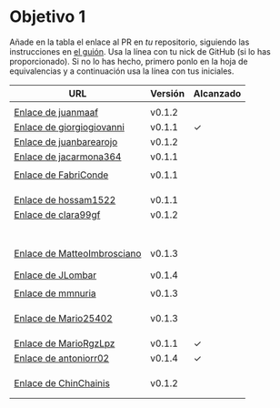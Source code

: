 # Objetivo 1

Añade en la tabla el enlace al PR en *tu* repositorio, siguiendo las
instrucciones en [el guión](http://jj.github.io/IV/documentos/proyecto/1.Planificacion). Usa
la línea con tu nick de GitHub (si lo has proporcionado). Si no lo has hecho,
primero ponlo en la hoja de equivalencias y a continuación usa la línea con tus
iniciales.

| URL                                                                                           | Versión | Alcanzado |
|-----------------------------------------------------------------------------------------------|---------|-----------|
| <!-- Enlace de A E S -->                                                                      |         |           |
| [Enlace de juanmaaf](https://github.com/juanmaaf/MoneyController/pull/6)                      | v0.1.2  |           |
| [Enlace de giorgiogiovanni](https://github.com/giorgiogiovanni/PacketManager/pull/5)          | v0.1.1  | ✓         |
| [Enlace de juanbarearojo](https://github.com/juanbarearojo/privateChef/pull/2)                | v0.1.2  |           |
| [Enlace de jacarmona364](https://github.com/jacarmona364/Riskalc/pull/2)                      | v0.1.1  |           |
| <!-- Enlace de lmchaves -->                                                                   |         |           |
| [Enlace de FabriConde](https://github.com/FabriConde/IV-2024-2025/pull/4)                     | v0.1.1  |           |
| <!-- Enlace de FerniCuesta -->                                                                |         |           |
| <!-- Enlace de "1E04" -->                                                                     |         |           |
| <!-- Enlace de adiazcencillo -->                                                              |         |           |
| [Enlace de hossam1522](https://github.com/hossam1522/ModaTrack/pull/7)                        | v0.1.1  |           |
| [Enlace de clara99gf](https://github.com/clara99gf/easy-gains/pull/7)                         | v0.1.2  |           |
| <!-- Enlace de Antoniogm03 -->                                                                |         |           |
| <!-- Enlace de SantiGarvin -->                                                                |         |           |
| <!-- Enlace de evaanngiil -->                                                                 |         |           |
| <!-- Enlace de blancagiron -->                                                                |         |           |
| <!-- Enlace de GaelGoncalvesAlba -->                                                          |         |           |
| <!-- Enlace de abbonno -->                                                                    |         |           |
| <!-- Enlace de davidgutierrezperez -->                                                        |         |           |
| [Enlace de MatteoImbrosciano](https://github.com/MatteoImbrosciano/Medication-Management/pull/3)| v0.1.3|           |
| <!-- Enlace de Katakuri00 -->                                                                 |         |           |
| <!-- Enlace de MCL-2024 -->                                                                   |         |           |
| [Enlace de JLombar](https://github.com/JLombar/HorariosAutomatricula/pull/2)                  | v0.1.4  |           |
| <!-- Enlace de joselopez10014 -->                                                             |         |           |
| [Enlace de mmnuria](https://github.com/mmnuria/PersonalSportCalendary/pull/6)                 | v0.1.3  |           |
| <!-- Enlace de M S C -->                                                                      |         |           |
| <!-- Enlace de javiernavacapa -->                                                             |         |           |
| <!-- Enlace de Carlosmapego8 -->                                                              |         |           |
| [Enlace de Mario25402](https://github.com/Mario25402/AskETSIIT/pull/9)                        | v0.1.3  |           |
| <!-- Enlace de Pablorc7 -->                                                                   |         |           |
| <!-- Enlace de mrh117 -->                                                                     |         |           |
| <!-- Enlace de LuRDR -->                                                                      |         |           |
| [Enlace de MarioRgzLpz](https://github.com/MarioRgzLpz/ArbitrageBets/pull/5)                  | v0.1.1  | ✓         |
| [Enlace de antoniorr02](https://github.com/antoniorr02/MenuConsulter/pull/3)                  | v0.1.4  | ✓         |
| <!-- Enlace de eigenric -->                                                                   |         |           |
| <!-- Enlace de enger2003 -->                                                                  |         |           |
| <!-- Enlace de wickeet -->                                                                    |         |           |
| [Enlace de ChinChainis](https://github.com/ChinChainis/Proyecto_Reparahorarios_IV2425/pull/5) | v0.1.2  |           |
| <!-- Enlace de anavaln -->                                                                    |         |           |
| <!-- Enlace de pablotl0 -->                                                                   |         |           |


